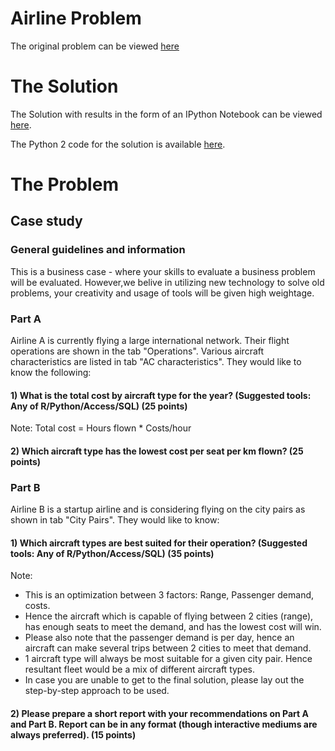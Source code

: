 # Airline Problem

The original problem can be viewed [here](case_study.xlsx)

# The Solution

The Solution with results in the form of an IPython Notebook can be viewed [here](solution.ipynb).

The Python 2 code for the solution is available [here](solution.py).

# The Problem
## Case study

### General guidelines and information
This is a business case - where your skills to evaluate a business problem will be evaluated.
However,we belive in utilizing new technology to solve old problems, your creativity and usage of tools will be given high weightage.

### Part A
Airline A is currently flying a large international network. Their flight operations are shown in the tab "Operations". Various aircraft characteristics are listed in tab "AC characteristics". They would like to know the following:

#### 1) What is the total cost by aircraft type for the year? (Suggested tools: Any of R/Python/Access/SQL) (25 points)
Note: Total cost = Hours flown * Costs/hour

#### 2) Which aircraft type  has the lowest cost per seat per km flown? (25 points)

### Part B
Airline B is a startup airline and is considering flying on the city pairs as shown in tab "City Pairs". They would like to know:

#### 1) Which aircraft types are best suited for their operation?  (Suggested tools: Any of R/Python/Access/SQL) (35 points)

Note:

- This is an optimization between 3 factors: Range, Passenger demand, costs.
- Hence the aircraft which is capable of flying between 2 cities (range), has enough seats to meet the demand, and has the lowest cost will win.
- Please also note that the passenger demand is per day, hence an aircraft can make several trips between 2 cities to meet that demand.
- 1 aircraft type will always be most suitable for a given city pair. Hence resultant fleet would be a mix of different aircraft types.
- In case you are unable to get to the final solution, please lay out the step-by-step approach to be used.

#### 2) Please prepare a short report with your recommendations on Part A and Part B. Report can be in any format (though interactive mediums are always preferred). (15 points)
